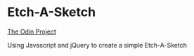 <h1>Etch-A-Sketch</h1>
<a href="http://www.theodinproject.com/web-development-101/javascript-and-jquery?ref=lnav">The Odin Project</a>
<p>Using Javascript and jQuery to create a simple Etch-A-Sketch</p>